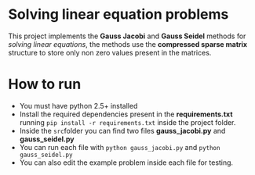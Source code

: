 # Solving linear equation problems

This project implements the **Gauss Jacobi** and **Gauss Seidel** methods for *solving linear equations*, the methods use the **compressed sparse matrix** structure to store only non zero values present in the matrices.

# How to run 
+ You must have python 2.5+ installed
+ Install the required dependencies present in the **requirements.txt** running `pip install -r requirements.txt` inside the project folder.
+ Inside the `src`folder you can find two files **gauss_jacobi.py** and **gauss_seidel.py**
+ You can run each file with `python gauss_jacobi.py` and `python gauss_seidel.py`
+ You can also edit the example problem inside each file for testing.
